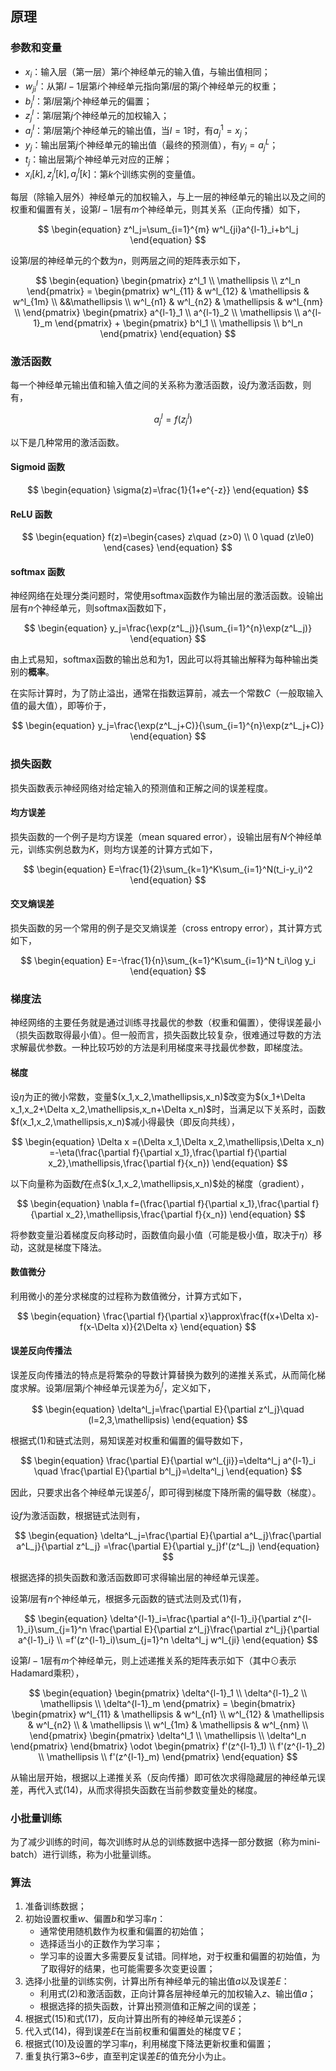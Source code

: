 ## 原理

### 参数和变量

- $x_i$：输入层（第一层）第$i$个神经单元的输入值，与输出值相同；
- $w^l_{ji}$：从第$l-1$层第$i$个神经单元指向第$l$层的第$j$个神经单元的权重；
- $b^l_j$：第$l$层第$j$个神经单元的偏置；
- $z^l_j$：第$l$层第$j$个神经单元的加权输入；
- $a^l_j$：第$l$层第$j$个神经单元的输出值，当$l=1$时，有$a^1_j=x_j$；
- $y_j$：输出层第$j$个神经单元的输出值（最终的预测值），有$y_j=a^L_j$；
- $t_j$：输出层第$j$个神经单元对应的正解；
- $x_i[k],z^l_j[k],a^l_j[k]$：第$k$个训练实例的变量值。

每层（除输入层外）神经单元的加权输入，与上一层的神经单元的输出以及之间的权重和偏置有关，设第$l-1$层有$m$个神经单元，则其关系（正向传播）如下，

$$
\begin{equation}
    z^l_j=\sum_{i=1}^{m} w^l_{ji}a^{l-1}_i+b^l_j
\end{equation}
$$

设第$l$层的神经单元的个数为$n$，则两层之间的矩阵表示如下，

$$
\begin{equation}
    \begin{pmatrix}
        z^l_1 \\ \mathellipsis \\ z^l_n
    \end{pmatrix}
    =
    \begin{pmatrix}
        w^l_{11} & w^l_{12} & \mathellipsis & w^l_{1m} \\
        &&\mathellipsis \\
        w^l_{n1} & w^l_{n2} & \mathellipsis & w^l_{nm} \\
    \end{pmatrix}
    \begin{pmatrix}
        a^{l-1}_1 \\ a^{l-1}_2 \\ \mathellipsis \\ a^{l-1}_m
    \end{pmatrix}
    +
    \begin{pmatrix}
        b^l_1 \\ \mathellipsis \\ b^l_n
    \end{pmatrix}
\end{equation}
$$

### 激活函数

每一个神经单元输出值和输入值之间的关系称为激活函数，设$f$为激活函数，则有，

$$
\begin{equation}
    \quad a^l_j=f(z^l_j)
\end{equation}
$$

以下是几种常用的激活函数。

#### Sigmoid 函数

$$
\begin{equation}
    \sigma(z)=\frac{1}{1+e^{-z}}
\end{equation}
$$

#### ReLU 函数

$$
\begin{equation}
    f(z)=\begin{cases}
        z\quad (z>0) \\
        0 \quad (z\le0)
    \end{cases}
\end{equation}
$$

#### softmax 函数

神经网络在处理分类问题时，常使用softmax函数作为输出层的激活函数。设输出层有$n$个神经单元，则softmax函数如下，

$$
\begin{equation}
    y_j=\frac{\exp(z^L_j)}{\sum_{i=1}^{n}\exp(z^L_j)}
\end{equation}
$$

由上式易知，softmax函数的输出总和为$1$，因此可以将其输出解释为每种输出类别的**概率**。

在实际计算时，为了防止溢出，通常在指数运算前，减去一个常数$C$（一般取输入值的最大值），即等价于，

$$
\begin{equation}
    y_j=\frac{\exp(z^L_j+C)}{\sum_{i=1}^{n}\exp(z^L_j+C)}
\end{equation}
$$

### 损失函数

损失函数表示神经网络对给定输入的预测值和正解之间的误差程度。

#### 均方误差

损失函数的一个例子是均方误差（mean squared error），设输出层有$N$个神经单元，训练实例总数为$K$，则均方误差的计算方式如下，

$$
\begin{equation}
    E=\frac{1}{2}\sum_{k=1}^K\sum_{i=1}^N(t_i-y_i)^2
\end{equation}
$$

#### 交叉熵误差

损失函数的另一个常用的例子是交叉熵误差（cross entropy error），其计算方式如下，

$$
\begin{equation}
    E=-\frac{1}{n}\sum_{k=1}^K\sum_{i=1}^N t_i\log y_i
\end{equation}
$$

### 梯度法

神经网络的主要任务就是通过训练寻找最优的参数（权重和偏置），使得误差最小（损失函数取得最小值）。但一般而言，损失函数比较复杂，很难通过导数的方法求解最优参数。一种比较巧妙的方法是利用梯度来寻找最优参数，即梯度法。

#### 梯度

设$\eta$为正的微小常数，变量$(x_1,x_2,\mathellipsis,x_n)$改变为$(x_1+\Delta x_1,x_2+\Delta x_2,\mathellipsis,x_n+\Delta x_n)$时，当满足以下关系时，函数$f(x_1,x_2,\mathellipsis,x_n)$减小得最快（即反向共线），

$$
\begin{equation}
    \Delta x
    =(\Delta x_1,\Delta x_2,\mathellipsis,\Delta x_n)
    =-\eta(\frac{\partial f}{\partial x_1},\frac{\partial f}{\partial x_2},\mathellipsis,\frac{\partial f}{x_n})
\end{equation}
$$

以下向量称为函数$f$在点$(x_1,x_2,\mathellipsis,x_n)$处的梯度（gradient），

$$
\begin{equation}
    \nabla f=(\frac{\partial f}{\partial x_1},\frac{\partial f}{\partial x_2},\mathellipsis,\frac{\partial f}{x_n})
\end{equation}
$$

将参数变量沿着梯度反向移动时，函数值向最小值（可能是极小值，取决于$\eta$）移动，这就是梯度下降法。

#### 数值微分

利用微小的差分求梯度的过程称为数值微分，计算方式如下，

$$
\begin{equation}
    \frac{\partial f}{\partial x}\approx\frac{f(x+\Delta x)-f(x-\Delta x)}{2\Delta x}
\end{equation}
$$

#### 误差反向传播法

误差反向传播法的特点是将繁杂的导数计算替换为数列的递推关系式，从而简化梯度求解。设第$l$层第$j$个神经单元误差为$\delta^{l}_{j}$，定义如下，

$$
\begin{equation}
    \delta^l_j=\frac{\partial E}{\partial z^l_j}\quad (l=2,3,\mathellipsis)
\end{equation}
$$

根据式$(1)$和链式法则，易知误差对权重和偏置的偏导数如下，

$$
\begin{equation}
    \frac{\partial E}{\partial w^l_{ji}}=\delta^l_j a^{l-1}_i \quad
    \frac{\partial E}{\partial b^l_j}=\delta^l_j
\end{equation}
$$

因此，只要求出各个神经单元误差$\delta^l_j$，即可得到梯度下降所需的偏导数（梯度）。

设$f$为激活函数，根据链式法则有，

$$
\begin{equation}
    \delta^L_j=\frac{\partial E}{\partial a^L_j}\frac{\partial a^L_j}{\partial z^L_j}
    =\frac{\partial E}{\partial y_j}f'(z^L_j)
\end{equation}
$$

根据选择的损失函数和激活函数即可求得输出层的神经单元误差。

设第$l$层有$n$个神经单元，根据多元函数的链式法则及式$(1)$有，

$$
\begin{equation}
    \delta^{l-1}_i=\frac{\partial a^{l-1}_i}{\partial z^{l-1}_i}\sum_{j=1}^n \frac{\partial E}{\partial z^l_j}\frac{\partial z^l_j}{\partial a^{l-1}_i} \\
    =f'(z^{l-1}_i)\sum_{j=1}^n \delta^l_j w^l_{ji}
\end{equation}
$$

设第$l-1$层有$m$个神经单元，则上述递推关系的矩阵表示如下（其中$\odot$表示Hadamard乘积），

$$
\begin{equation}
    \begin{pmatrix}
        \delta^{l-1}_1 \\ \delta^{l-1}_2 \\ \mathellipsis \\ \delta^{l-1}_m
    \end{pmatrix}
    =
    \begin{bmatrix}
        \begin{pmatrix}
            w^l_{11} & \mathellipsis & w^l_{n1} \\
            w^l_{12} & \mathellipsis & w^l_{n2} \\
            & \mathellipsis \\
            w^l_{1m} & \mathellipsis & w^l_{nm} \\
        \end{pmatrix}
        \begin{pmatrix}
            \delta^l_1 \\ \mathellipsis \\ \delta^l_n
        \end{pmatrix}
    \end{bmatrix}
    \odot
    \begin{pmatrix}
        f'(z^{l-1}_1) \\ f'(z^{l-1}_2) \\ \mathellipsis \\ f'(z^{l-1}_m)
    \end{pmatrix}
\end{equation}
$$

从输出层开始，根据以上递推关系（反向传播）即可依次求得隐藏层的神经单元误差，再代入式$(14)$，从而求得损失函数在当前参数变量处的梯度。

### 小批量训练

为了减少训练的时间，每次训练时从总的训练数据中选择一部分数据（称为mini-batch）进行训练，称为小批量训练。

### 算法

1. 准备训练数据；
2. 初始设置权重$w$、偏置$b$和学习率$\eta$：
    - 通常使用随机数作为权重和偏置的初始值；
    - 选择适当小的正数作为学习率；
    - 学习率的设置大多需要反复试错。同样地，对于权重和偏置的初始值，为了取得好的结果，也可能需要多次变更设置；
3. 选择小批量的训练实例，计算出所有神经单元的输出值$a$以及误差$E$：
    - 利用式$(2)$和激活函数，正向计算各层神经单元的加权输入$z$、输出值$a$；
    - 根据选择的损失函数，计算出预测值和正解之间的误差；
4. 根据式$(15)$和式$(17)$，反向计算出所有的神经单元误差$\delta$；
5. 代入式$(14)$，得到误差$E$在当前权重和偏置处的梯度$\nabla E$；
6. 根据式$(10)$及设置的学习率$\eta$，利用梯度下降法更新权重和偏置；
7. 重复执行第3~6步，直至判定误差$E$的值充分小为止。

